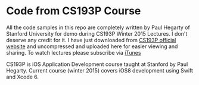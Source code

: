 Code from CS193P Course
=============

All the code samples in this repo are completely written by Paul Hegarty of Stanford University for demo during CS193P Winter 2015 Lectures. I don't deserve any credit for it. I have just downloaded from [CS193P official website](http://web.stanford.edu/class/cs193p/cgi-bin/drupal/) and uncompressed and uploaded here for easier viewing and sharing. To watch lectures please subscribe via [iTunes](https://itunes.apple.com/us/course/developing-ios-8-apps-swift/id961180099)

CS193P is iOS Application Development course taught at Stanford by Paul Hegarty. Current course (winter 2015) covers iOS8 development using Swift and Xcode 6.
